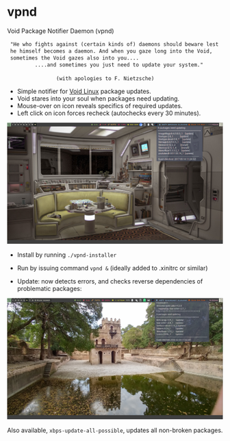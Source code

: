 # vpnd
Void Package Notifier Daemon (vpnd)

~~~~~~~~~~~~~~~~~~~~~~~~~~~~~~~~~~~~~~~~~~~~~~~~~~~~~~~~~~~~~~~~~~~~~~
 "He who fights against (certain kinds of) daemons should beware lest
 he himself becomes a daemon. And when you gaze long into the Void,
 sometimes the Void gazes also into you....
         ....and sometimes you just need to update your system."

                (with apologies to F. Nietzsche)
~~~~~~~~~~~~~~~~~~~~~~~~~~~~~~~~~~~~~~~~~~~~~~~~~~~~~~~~~~~~~~~~~~~~~~

- Simple notifier for [Void Linux](http://www.voidlinux.eu/) package updates. 
- Void stares into your soul when packages need updating.
- Mouse-over on icon reveals specifics of required updates.
- Left click on icon forces recheck (autochecks every 30 minutes).

![void screenshot](https://github.com/emacsomancer/vpnd/blob/master/screenshot.png)

* Install by running `./vpnd-installer`

* Run by issuing command `vpnd &` (ideally added to .xinitrc or similar)

* Update: now detects errors, and checks reverse dependencies of problematic packages:

![new error message screenshot](https://github.com/emacsomancer/vpnd/blob/master/screenshot-error.png)

Also available, `xbps-update-all-possible`, updates all non-broken packages.